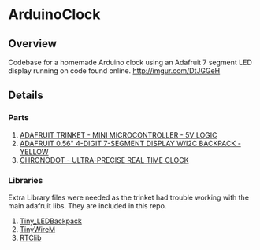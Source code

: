 # ArduinoClock

## Overview
Codebase for a homemade Arduino clock using an Adafruit 7 segment LED display running on code found online.
http://imgur.com/DtJGGeH

## Details
### Parts
  1. [ADAFRUIT TRINKET - MINI MICROCONTROLLER - 5V LOGIC](https://www.adafruit.com/product/1501)
  2. [ADAFRUIT 0.56" 4-DIGIT 7-SEGMENT DISPLAY W/I2C BACKPACK - YELLOW](https://www.adafruit.com/product/879)
  3. [CHRONODOT - ULTRA-PRECISE REAL TIME CLOCK](https://www.adafruit.com/product/255)

### Libraries
Extra Library files were needed as the trinket had trouble working with the main adafruit libs. They are included in this repo.
  1. [Tiny_LEDBackpack](https://github.com/millerlp/Tiny_LEDBackpack)
  2. [TinyWireM](http://arduino.cc/playground/uploads/Code/TinyWireM.zip)
  3. [RTClib](https://github.com/adafruit/RTClib)
